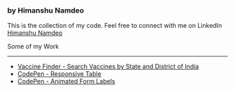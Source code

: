 <h3>by Himanshu Namdeo</h3>
  
 <p> This is the collection of my code. Feel free to connect with me on LinkedIn <a href='https://www.linkedin.com/in/himanshunamdeo/'>Himanshu Namdeo</a><p>
  
 Some of my Work
  <hr>
  <ul>
  <li><a href="https://himanshunamdev.github.io/vaccinefinder/">Vaccine Finder - Search Vaccines by State and District of India</a></li>
   <li><a href="https://codepen.io/himanshun/full/RwVbJGr">CodePen - Responsive Table</a></li>
   <li><a href="https://codepen.io/himanshun/pen/zYwOyGz">CodePen - Animated Form Labels</a></li>
  </ul>
